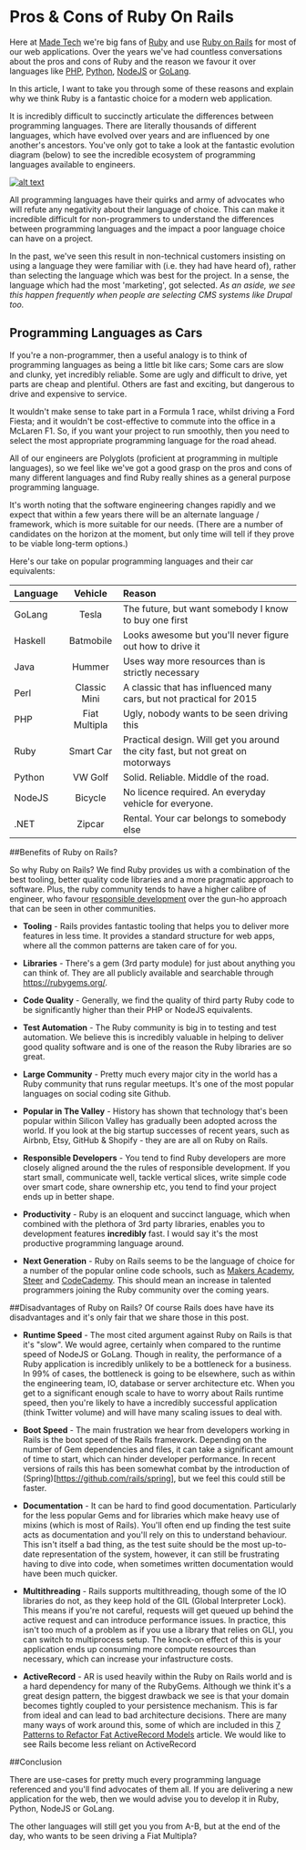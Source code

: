 # Pros & Cons of Ruby On Rails

Here at [Made Tech](https://www.madetech.com) we're big fans of [Ruby](https://en.wikipedia.org/wiki/Ruby_programming_language) and use [Ruby on Rails](https://en.wikipedia.org/wiki/Ruby_on_Rails) for most of our web applications. Over the years we've had countless conversations about the pros and cons of Ruby and the reason we favour it over languages like [PHP](https://en.wikipedia.org/wiki/PHP), [Python](https://en.wikipedia.org/wiki/Python_programming_language), [NodeJS](https://en.wikipedia.org/wiki/Node.js) or [GoLang](https://en.wikipedia.org/wiki/Go_programming_language). 

In this article, I want to take you through some of these reasons and explain why we think Ruby is a fantastic choice for a modern web application. 

It is incredibly difficult to succinctly articulate the differences between programming languages. There are literally thousands of different languages, which have evolved over years and are influenced by one another's ancestors. You've only got to take a look at the fantastic evolution diagram (below) to see the incredible ecosystem of programming languages available to engineers. 

[![alt text](http://calvinx.com/wp-content/uploads/2012/07/evo-prog-lang.png "Evolution of programming languages")](http://calvinx.com/wp-content/uploads/2012/07/evo-prog-lang.png)

All programming languages have their quirks and army of advocates who will refute any negativity about their language of choice. This can make it incredible difficult for non-programmers to understand the differences between programming languages and the impact a poor language choice can have on a project. 

In the past, we've seen this result in non-technical customers insisting on using a language they were familiar with (i.e. they had have heard of), rather than selecting the language which was best for the project. In a sense, the language which had the most 'marketing', got selected. *As an aside, we see this happen frequently when people are selecting CMS systems like Drupal too.*

## Programming Languages as Cars
If you're a non-programmer, then a useful analogy is to think of programming languages as being a little bit like cars; Some cars are slow and clunky, yet incredibly reliable. Some are ugly and difficult to drive, yet parts are cheap and plentiful. Others are fast and exciting, but dangerous to drive and expensive to service. 

It wouldn't make sense to take part in a Formula 1 race, whilst driving a Ford Fiesta; and it wouldn't be cost-effective to commute into the office in a McLaren F1. So, if you want your project to run smoothly, then you need to select the most appropriate programming language for the road ahead.

All of our engineers are Polyglots (proficient at programming in multiple languages), so we feel like we've got a good grasp on the pros and cons of many different languages and find Ruby really shines as a general purpose programming language. 

It's worth noting that the software engineering changes rapidly and we expect that within a few years there will be an alternate language / framework, which is more suitable for our needs. (There are a number of candidates on the horizon at the moment, but only time will tell if they prove to be viable long-term options.)

Here's our take on popular programming languages and their car equivalents: 

| Language      | Vehicle             | Reason                                                                          |
| ------------- | :-------------: | :-----------------------------------------------------------------------------  |
| GoLang        | Tesla           | The future, but want somebody I know to buy one first                           |
| Haskell       | Batmobile       | Looks awesome but you'll never figure out how to drive it                       |
| Java          | Hummer          | Uses way more resources than is strictly necessary                              |
| Perl          | Classic Mini    | A classic that has influenced many cars, but not practical for 2015             |
| PHP           | Fiat Multipla   | Ugly, nobody wants to be seen driving this                                      |
| Ruby          | Smart Car       | Practical design. Will get you around the city fast, but not great on motorways |
| Python        | VW Golf         | Solid. Reliable. Middle of the road.                                            |
| NodeJS        | Bicycle         | No licence required. An everyday vehicle for everyone.                                                           |
| .NET          | Zipcar          | Rental. Your car belongs to somebody else                                       |


##Benefits of Ruby on Rails? 

So why Ruby on Rails? We find Ruby provides us with a combination of the best tooling, better quality code libraries and a more pragmatic approach to software. Plus, the ruby community tends to have a higher calibre of engineer, who favour [responsible development](http://www.slideshare.net/TSundberg/the-responsible-developer) over the gun-ho approach that can be seen in other communities.

* **Tooling** - Rails provides fantastic tooling that helps you to deliver more features in less time. It provides a standard structure for web apps, where all the common patterns are taken care of for you. 

* **Libraries** - There's a gem (3rd party module) for just about anything you can think of. They are all publicly available and searchable through https://rubygems.org/. 

* **Code Quality** - Generally, we find the quality of third party Ruby code to be significantly higher than their PHP or NodeJS equivalents. 

* **Test Automation** - The Ruby community is big in to testing and test automation. We believe this is incredibly valuable in helping to deliver good quality software and is one of the reason the Ruby libraries are so great. 

* **Large Community** - Pretty much every major city in the world has a Ruby community that runs regular meetups. It's one of the most popular languages on social coding site Github.  

* **Popular in The Valley** - History has shown that technology that's been popular within Silicon Valley has gradually been adopted across the world. If you look at the big startup successes of recent years, such as Airbnb, Etsy, GitHub & Shopify - they are are all on Ruby on Rails.

* **Responsible Developers** - You tend to find Ruby developers are more closely aligned around the the rules of responsible development. If you start small, communicate well, tackle vertical slices, write simple code over smart code, share ownership etc, you tend to find your project ends up in better shape.

* **Productivity** - Ruby is an eloquent and succinct language, which when combined with the plethora of 3rd party libraries, enables you to development features **incredibly** fast. I would say it's the most productive programming language around.

* **Next Generation** - Ruby on Rails seems to be the language of choice for a number of the popular online code schools, such as [Makers Academy](http://www.makersacademy.com/), [Steer](https://www.steer.me/) and [CodeCademy](https://www.codecademy.com/). This should mean an increase in talented programmers joining the Ruby community over the coming years. 
 
##Disadvantages of Ruby on Rails? 
Of course Rails does have have its disadvantages and it's only fair that we share those in this post. 

* **Runtime Speed** - The most cited argument against Ruby on Rails is that it's "slow". We would agree, certainly when compared to the runtime speed of NodeJS or GoLang. Though in reality, the performance of a Ruby application is incredibly unlikely to be a bottleneck for a business. In 99% of cases, the bottleneck is going to be elsewhere, such as within the engineering team, IO, database or server architecture etc. When you get to a significant enough scale to have to worry about Rails runtime speed, then you're likely to have a incredibly successful application (think Twitter volume) and will have many scaling issues to deal with. 

* **Boot Speed** - The main frustration we hear from developers working in Rails is the boot speed of the Rails framework. Depending on the number of Gem dependencies and files, it can take a significant amount of time to start, which can hinder developer performance. In recent versions of rails this has been somewhat combat by the introduction of (Spring)[https://github.com/rails/spring], but we feel this could still be faster. 

* **Documentation** - It can be hard to find good documentation. Particularly for the less popular Gems and for libraries which make heavy use of mixins (which is most of Rails). You'll often end up finding the test suite acts as documentation and you'll rely on this to understand behaviour. This isn't itself a bad thing, as the test suite should be the most up-to-date representation of the system, however, it can still be frustrating having to dive into code, when sometimes written documentation would have been much quicker. 

* **Multithreading** - Rails supports multithreading, though some of the IO libraries do not, as they keep hold of the GIL (Global Interpreter Lock). This means if you're not careful, requests will get queued up behind the active request and can introduce performance issues. In practice, this isn't too much of a problem as if you use a library that relies on GLI, you can switch to multiprocess setup. The knock-on effect of this is your application ends up consuming more compute resources than necessary, which can increase your infastructure costs.

* **ActiveRecord** - AR is used heavily within the Ruby on Rails world and is a hard dependency for many of the RubyGems. Although we think it's a great design pattern, the biggest drawback we see is that your domain becomes tightly coupled to your persistence mechanism. This is far from ideal and can  lead to bad architecture decisions. There are many many ways of work around this, some of which are included in this [7 Patterns to Refactor Fat ActiveRecord Models](http://blog.codeclimate.com/blog/2012/10/17/7-ways-to-decompose-fat-activerecord-models/) article. We would like to see Rails become less reliant on ActiveRecord

##Conclusion

There are use-cases for pretty much every programming language referenced and you'll find advocates of them all. If you are delivering a new application for the web, then we would advise you to develop it in Ruby, Python, NodeJS or GoLang. 

The other languages will still get you you from A-B, but at the end of the day, who wants to be seen driving a Fiat Multipla? 